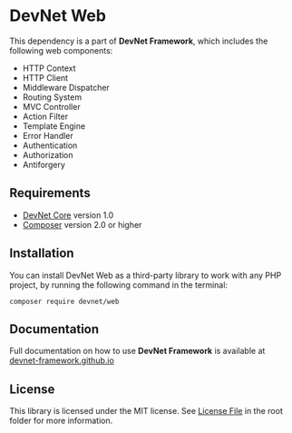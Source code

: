 # DevNet Web
This dependency is a part of **DevNet Framework**, which includes the following web components:

- HTTP Context
- HTTP Client
- Middleware Dispatcher
- Routing System
- MVC Controller
- Action Filter
- Template Engine
- Error Handler
- Authentication
- Authorization
- Antiforgery

## Requirements
- [DevNet Core](https://github.com/DevNet-Framework/core/) version 1.0
- [Composer](https://getcomposer.org/) version 2.0 or higher

## Installation
You can install DevNet Web as a third-party library to work with any PHP project, by running the following command in the terminal:
```
composer require devnet/web
```

## Documentation
Full documentation on how to use **DevNet Framework** is available at [devnet-framework.github.io](https://devnet-framework.github.io)

## License
This library is licensed under the MIT license. See [License File](https://github.com/DevNet-Framework/web/blob/master/LICENSE) in the root folder for more information.
